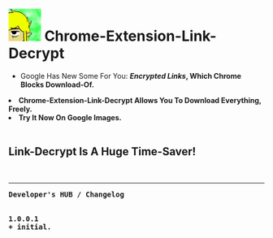 <h1><img src="resources/icon.png" height="64" width="64"/> Chrome-Extension-Link-Decrypt</h1>

<ul>
<li>Google Has New Some For You: <strong><em>Encrypted Links</em><strong>, Which Chrome Blocks Download-Of.</li>
</ul>

<li>Chrome-Extension-Link-Decrypt Allows You To Download Everything, Freely.</li>
<li>Try It Now On Google Images.</li>
</ul>
<img src="resources/screenshot_1.png"/>

<h2>Link-Decrypt Is A <strong>Huge Time-Saver!</strong></h2>


<br/>
<hr/>

<pre>
Developer's HUB / Changelog


1.0.0.1
+ initial.
</pre>

<!-- <a href="https://paypal.me/e1adkarak0"><img src="https://www.paypalobjects.com/webstatic/mktg/Logo/pp-logo-100px.png" alt="PayPal Donation"></a> -->